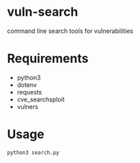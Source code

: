 # vuln-search
command line search tools for vulnerabilities

# Requirements
- python3
- dotenv
- requests
- cve_searchsploit
- vulners

# Usage
```bash
python3 search.py
```